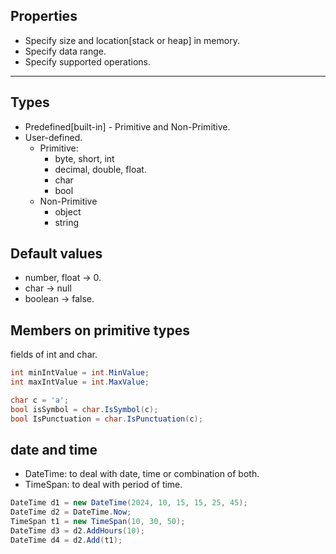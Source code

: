 


## Properties
- Specify size and location[stack or heap] in memory.
- Specify data range.
- Specify supported operations.
___
## Types
- Predefined[built-in] - Primitive and Non-Primitive.  
- User-defined.
	- Primitive:
		- byte, short, int
		- decimal, double, float.
		- char
		- bool
	- Non-Primitive
		- object
		- string

## Default values
- number, float -> 0.
- char -> null
- boolean -> false.
## Members on primitive types 
fields of int and char.
```c#
int minIntValue = int.MinValue;
int maxIntValue = int.MaxValue;

char c = 'a';
bool isSymbol = char.IsSymbol(c);
bool IsPunctuation = char.IsPunctuation(c);

```

## date and time
- DateTime: to deal with date, time or combination of both.
- TimeSpan: to deal with period of time. 

```c#
DateTime d1 = new DateTime(2024, 10, 15, 15, 25, 45);
DateTime d2 = DateTime.Now;
TimeSpan t1 = new TimeSpan(10, 30, 50);
DateTime d3 = d2.AddHours(10);
DateTime d4 = d2.Add(t1);
```